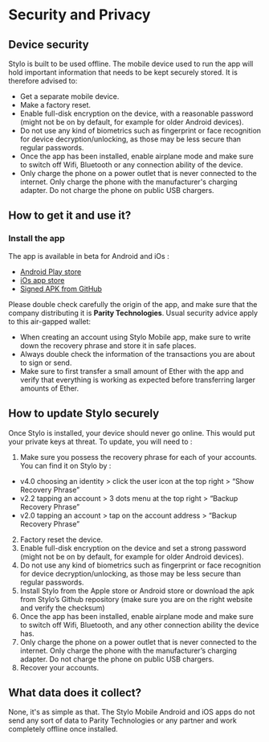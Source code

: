 # Security and Privacy

## Device security
Stylo is built to be used offline. The mobile device used to run the app will hold important information that needs to be kept securely stored. It is therefore advised to:
- Get a separate mobile device.
- Make a factory reset.
- Enable full-disk encryption on the device, with a reasonable password (might not be on by default, for example for older Android devices).
- Do not use any kind of biometrics such as fingerprint or face recognition for device decryption/unlocking, as those may be less secure than regular passwords.
- Once the app has been installed, enable airplane mode and make sure to switch off Wifi, Bluetooth or any connection ability of the device.
- Only charge the phone on a power outlet that is never connected to the internet. Only charge the phone with the manufacturer's charging adapter. Do not charge the phone on public USB chargers.

## How to get it and use it?

### Install the app
The app is available in beta for Android and iOs :
- [Android Play store](https://play.google.com/store/apps/details?id=com.styloapp)
- [iOs app store](https://itunes.apple.com/us/app/parity-signer/id1218174838)
- [Signed APK from GitHub](https://github.com/paritytech/parity-signer/releases)

Please double check carefully the origin of the app, and make sure that the company distributing it is **Parity Technologies**. Usual security advice apply to this air-gapped wallet: 
- When creating an account using Stylo Mobile app, make sure to write down the recovery phrase and store it in safe places.
- Always double check the information of the transactions you are about to sign or send.
- Make sure to first transfer a small amount of Ether with the app and verify that everything is working as expected before transferring larger amounts of Ether.

## How to update Stylo securely
Once Stylo is installed, your device should never go online. This would put your private keys at threat. To update, you will need to :
1. Make sure you possess the recovery phrase for each of your accounts. You can find it on Stylo by :
- v4.0 choosing an identity > click the user icon at the top right > “Show Recovery Phrase”
- v2.2 tapping an account > 3 dots menu at the top right > “Backup Recovery Phrase”
- v2.0 tapping an account > tap on the account address >   “Backup Recovery Phrase”
2. Factory reset the device.
3. Enable full-disk encryption on the device and set a strong password (might not be on by default, for example for older Android devices).
4. Do not use any kind of biometrics such as fingerprint or face recognition for device decryption/unlocking, as those may be less secure than regular passwords.
5. Install Stylo from the Apple store or Android store or download the apk from Stylo’s Github repository (make sure you are on the right website and verify the checksum)
6. Once the app has been installed, enable airplane mode and make sure to switch off Wifi, Bluetooth, and any other connection ability the device has.
7. Only charge the phone on a power outlet that is never connected to the internet. Only charge the phone with the manufacturer’s charging adapter. Do not charge the phone on public USB chargers.
8. Recover your accounts.

## What data does it collect?
None, it's as simple as that. The Stylo Mobile Android and iOS apps do not send any sort of data to Parity Technologies or any partner and work completely offline once installed.
